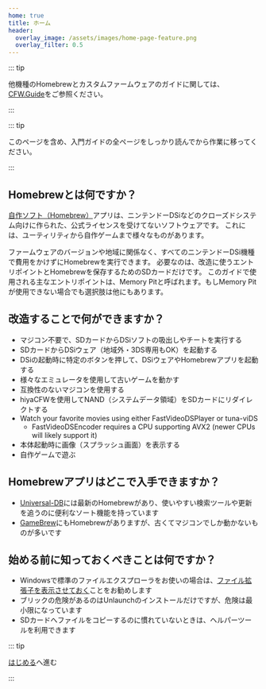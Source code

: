 ```yaml
---
home: true
title: ホーム
header:
  overlay_image: /assets/images/home-page-feature.png
  overlay_filter: 0.5
---
```


::: tip

他機種のHomebrewとカスタムファームウェアのガイドに関しては、[CFW.Guide](https://cfw.guide/)をご参照ください。

:::

::: tip

このページを含め、入門ガイドの全ページをしっかり読んでから作業に移ってください。

:::

## Homebrewとは何ですか？

[自作ソフト（Homebrew）](https://en.wikipedia.org/wiki/Homebrew_(video_games))アプリは、ニンテンドーDSiなどのクローズドシステム向けに作られた、公式ライセンスを受けてないソフトウェアです。 これには、ユーティリティから自作ゲームまで様々なものがあります。

ファームウェアのバージョンや地域に関係なく、すべてのニンテンドーDSi機種で費用をかけずにHomebrewを実行できます。 必要なのは、改造に使うエントリポイントとHomebrewを保存するためのSDカードだけです。 このガイドで使用される主なエントリポイントは、Memory Pitと呼ばれます。もしMemory Pitが使用できない場合でも選択肢は他にもあります。

## 改造することで何ができますか？

- マジコン不要で、SDカードからDSiソフトの吸出しやチートを実行する
- SDカードからDSiウェア（地域外・3DS専用もOK）を起動する
- DSiの起動時に特定のボタンを押して、DSiウェアやHomebrewアプリを起動する
- 様々なエミュレータを使用して古いゲームを動かす
- 互換性のないマジコンを使用する
- hiyaCFWを使用してNAND（システムデータ領域）をSDカードにリダイレクトする
- Watch your favorite movies using either FastVideoDSPlayer or tuna-viDS
     - FastVideoDSEncoder requires a CPU supporting AVX2 (newer CPUs will likely support it)
- 本体起動時に画像（スプラッシュ画面）を表示する
- 自作ゲームで遊ぶ

## Homebrewアプリはどこで入手できますか？

- [Universal-DB](https://db.universal-team.net/ds)には最新のHomebrewがあり、使いやすい検索ツールや更新を追うのに便利なソート機能を持っています
- [GameBrew](https://www.gamebrew.org/wiki/List_of_all_DS_homebrew)にもHomebrewがありますが、古くてマジコンでしか動かないものが多いです

## 始める前に知っておくべきことは何ですか？

- Windowsで標準のファイルエクスプローラをお使いの場合は、[ファイル拡張子を表示させておく](file-extensions-windows.html)ことをお勧めします
- ブリックの危険があるのはUnlaunchのインストールだけですが、危険は最小限になっています
- SDカードへファイルをコピーするのに慣れていないときは、ヘルパーツールを利用できます

::: tip

[はじめる](get-started.html)へ進む

:::

